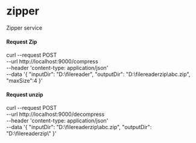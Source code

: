# zipper
Zipper service

#### Request Zip
curl --request POST \
  --url http://localhost:9000/compress \
  --header 'content-type: application/json' \
  --data '{
	"inputDir": "D:\\filereader",
	"outputDir": "D:\\filereaderzip\\abc.zip",
	"maxSize":4
}'

#### Request unzip 
curl --request POST \
  --url http://localhost:9000/decompress \
  --header 'content-type: application/json' \
  --data '{
	"inputDir": "D:\\filereaderzip\\abc.zip",
	"outputDir": "D:\\filereaderzip\\"
}'